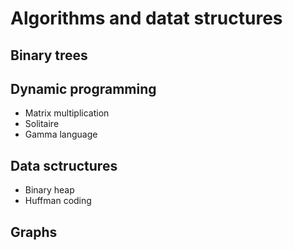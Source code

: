 # Algorithms and datat structures
## Binary trees
## Dynamic programming
- Matrix multiplication
- Solitaire
- Gamma language
## Data sctructures
- Binary heap
- Huffman coding
## Graphs
